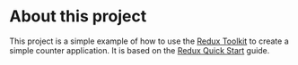 # About this project

This project is a simple example of how to use the [Redux Toolkit](https://redux-toolkit.js.org/) to create a simple counter application. It is based on the [Redux Quick Start](https://redux.js.org/introduction/getting-started) guide.
